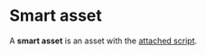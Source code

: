 # Smart asset

A **smart asset** is an asset with the [attached script](/ride/ride-script/asset-script.md).
